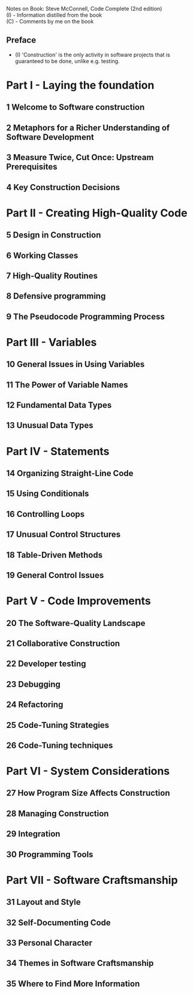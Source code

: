 Notes on Book: Steve McConnell, Code Complete (2nd edition)  
(I) - Information distilled from the book  
(C) - Comments by me on the book

## Preface

* (I) 'Construction' is the only activity in software projects that is guaranteed to be done, unlike e.g. testing.

# Part I - Laying the foundation

## 1 Welcome to Software construction

## 2 Metaphors for a Richer Understanding of Software Development

## 3 Measure Twice, Cut Once: Upstream Prerequisites

## 4 Key Construction Decisions

# Part II - Creating High-Quality Code

## 5 Design in Construction

## 6 Working Classes

## 7 High-Quality Routines

## 8 Defensive programming

## 9 The Pseudocode Programming Process

# Part III - Variables

## 10 General Issues in Using Variables

## 11 The Power of Variable Names

## 12 Fundamental Data Types

## 13 Unusual Data Types

# Part IV - Statements

## 14 Organizing Straight-Line Code

## 15 Using Conditionals

## 16 Controlling Loops

## 17 Unusual Control Structures

## 18 Table-Driven Methods

## 19 General Control Issues

# Part V - Code Improvements

## 20 The Software-Quality Landscape

## 21 Collaborative Construction

## 22 Developer testing

## 23 Debugging

## 24 Refactoring

## 25 Code-Tuning Strategies

## 26 Code-Tuning techniques

# Part VI - System Considerations

## 27 How Program Size Affects Construction

## 28 Managing Construction

## 29 Integration

## 30 Programming Tools

# Part VII - Software Craftsmanship

## 31 Layout and Style

## 32 Self-Documenting Code

## 33 Personal Character

## 34 Themes in Software Craftsmanship

## 35 Where to Find More Information
